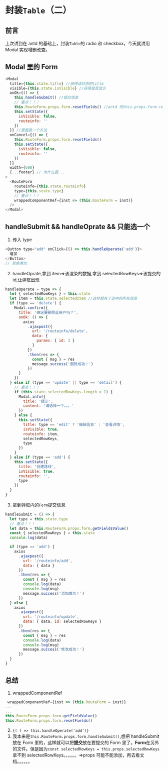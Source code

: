 # 封装`Table`（二）

## 前言

上次讲到在 antd 的基础上，封装`Table`的 radio 和 checkbox，今天就讲用 Modal 实现增删改查。

## Modal 里的 Form

```js
<Modal
  title={this.state.title} //获得该状态的title
  visible={this.state.isVisible} //获得是否显示
  onOk={() => {
    this.handleSubmit() //提交信息
    // 重点！！！
    this.RouteForm.props.form.resetFields() //antd 的this.props.form.resetFields
    this.setState({
      isVisible: false,
      routeinfo: ''
    })
  }} //里面是一个方法
  onCancel={() => {
    this.RouteForm.props.form.resetFields()
    this.setState({
      isVisible: false,
      routeinfo: ''
    })
  }}
  width={600}
  {...footer} // 为什么要...
>
  <RouteForm
    routeinfo={this.state.routeinfo}
    type={this.state.type}
    // 重点！！！
    wrappedComponentRef={inst => (this.RouteForm = inst)}
  />
</Modal>
```

## handleSubmit && handleOprate && 只能选一个

1. 传入 type

```js
<Button type="add" onClick={() => this.handleOperate('add')}>
  增加
</Button>
// 其余类似
```

2. handleOprate,拿到 item=>该渲染的数据,拿到 selectedRowKeys=>该提交的 id,让弹框出现

```js
handleOperate = type => {
  let { selectedRowKeys } = this.state
  let item = this.state.selectedItem //这样就有了选中的所有信息
  if (type == 'delete') {
    Modal.confirm({
      title: '确定要删除此用户吗？',
      onOk: () => {
        axios
          .ajaxpost({
            url: '/routeinfo/delete',
            data: {
              params: { id: 3 }
            }
          })
          .then(res => {
            const { msg } = res
            message.success('删除成功！')
          })
      }
    })
  } else if (type == 'update' || type == 'detail') {
    // 重点！！！
    if (this.state.selectedRowKeys.length > 1) {
      Modal.info({
        title: '提示',
        content: '请选择一个。。。'
      })
    } else {
      this.setState({
        title: type == 'edit' ? '编辑信息' : '查看详情',
        isVisible: true,
        routeinfo: item,
        selectedRowKeys,
        type
      })
    }
  } else if (type == 'add') {
    this.setState({
      title: '创建路线',
      isVisible: true,
      routeinfo: '',
      type
    })
  }
}
```

3. 拿到弹框内的`Form`提交信息

```js
handleSubmit = () => {
  let type = this.state.type
  // 重点！！！
  let data = this.RouteForm.props.form.getFieldsValue()
  const { selectedRowKeys } = this.state
  console.log(data)

  if (type == 'add') {
    axios
      .ajaxpost({
        url: '/routeinfo/add',
        data: { data }
      })
      .then(res => {
        const { msg } = res
        console.log(data)
        console.log(msg)
        message.success('添加成功！')
      })
  } else {
    axios
      .ajaxpost({
        url: '/routeinfo/update',
        data: { data, id: selectedRowKeys }
      })
      .then(res => {
        const { msg } = res
        console.log(data)
        console.log(msg)
        message.success('修改成功！')
      })
  }
}
```

## 总结

1. wrappedComponentRef

```js
 wrappedComponentRef={inst => (this.RouteForm = inst)}
...
...
this.RouteForm.props.form.getFieldValue()
this.RouteForm.props.form.resetFields()
```

2. `{( ) => this.handleOperate('add')}`
3. 我本来是`this.RouteForm.props.form.handleSubmit()`,想把 handleSubmit 放在 Form 里的，这样就可以把**提交**放在要提交的 Form 里了。**Form**在另外的文件。但是因为`const selectedRowKeys = this.props.selectedRowKeys`拿不到 selectedRowKeys。。。。。。=>props 可能不能添加，再去看文档。。。。。。
